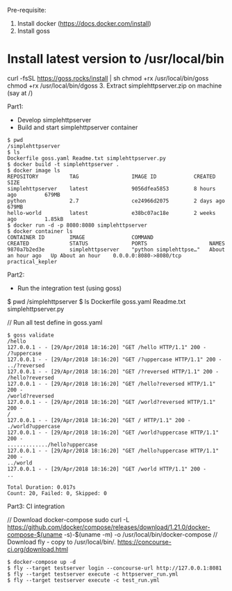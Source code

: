 Pre-requisite:
1. Install docker (https://docs.docker.com/install)
2. Install goss
# Install latest version to /usr/local/bin
curl -fsSL https://goss.rocks/install | sh
chmod +rx /usr/local/bin/goss
chmod +rx /usr/local/bin/dgoss
3. Extract simplehttpserver.zip on machine (say at /)


Part1: 
- Develop simplehttpserver
- Build and start simplehttpserver container
```
$ pwd
/simplehttpserver
$ ls
Dockerfile goss.yaml Readme.txt simplehttpserver.py 
$ docker build -t simplehttpserver .
$ docker image ls
REPOSITORY          TAG                 IMAGE ID            CREATED             SIZE
simplehttpserver    latest              9056dfea5853        8 hours ago         679MB
python              2.7                 ce24966d2075        2 days ago          679MB
hello-world         latest              e38bc07ac18e        2 weeks ago         1.85kB
$ docker run -d -p 8080:8080 simplehttpserver
$ docker container ls
CONTAINER ID        IMAGE               COMMAND                  CREATED             STATUS              PORTS                    NAMES
9870a7b2ed3e        simplehttpserver    "python simplehttpse…"   About an hour ago   Up About an hour    0.0.0.0:8080->8080/tcp   practical_kepler

```



Part2: 
- Run the integration test (using goss)

$ pwd
/simplehttpserver
$ ls
Dockerfile goss.yaml Readme.txt simplehttpserver.py

// Run all test define in goss.yaml
```
$ goss validate
/hello
127.0.0.1 - - [29/Apr/2018 18:16:20] "GET /hello HTTP/1.1" 200 -
/?uppercase
127.0.0.1 - - [29/Apr/2018 18:16:20] "GET /?uppercase HTTP/1.1" 200 -
../?reversed
127.0.0.1 - - [29/Apr/2018 18:16:20] "GET /?reversed HTTP/1.1" 200 -
/hello?reversed
127.0.0.1 - - [29/Apr/2018 18:16:20] "GET /hello?reversed HTTP/1.1" 200 -
/world?reversed
127.0.0.1 - - [29/Apr/2018 18:16:20] "GET /world?reversed HTTP/1.1" 200 -
/
127.0.0.1 - - [29/Apr/2018 18:16:20] "GET / HTTP/1.1" 200 -
./world?uppercase
127.0.0.1 - - [29/Apr/2018 18:16:20] "GET /world?uppercase HTTP/1.1" 200 -
............./hello?uppercase
127.0.0.1 - - [29/Apr/2018 18:16:20] "GET /hello?uppercase HTTP/1.1" 200 -
../world
127.0.0.1 - - [29/Apr/2018 18:16:20] "GET /world HTTP/1.1" 200 -
..

Total Duration: 0.017s
Count: 20, Failed: 0, Skipped: 0

```


Part3: CI integration

// Download docker-compose
sudo curl -L https://github.com/docker/compose/releases/download/1.21.0/docker-compose-$(uname -s)-$(uname -m) -o /usr/local/bin/docker-compose
// Download fly - copy to /usr/local/bin/.
https://concourse-ci.org/download.html

```
$ docker-compose up -d
$ fly --target testserver login --concourse-url http://127.0.0.1:8081
$ fly --target testserver execute -c httpserver_run.yml
$ fly --target testserver execute -c test_run.yml

```